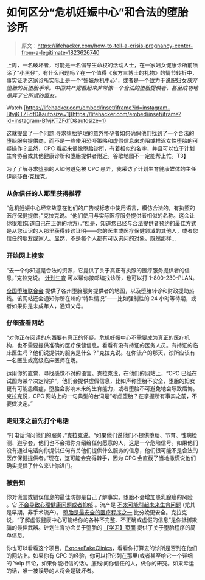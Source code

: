 # 如何区分“危机妊娠中心”和合法的堕胎诊所

> 原文：<https://lifehacker.com/how-to-tell-a-crisis-pregnancy-center-from-a-legitimate-1823626740>

上周，一名破坏者，可能是一名倡导生命权的活动人士，在一家妇女健康诊所前喷涂了“小黑仔”。有什么问题吗？在一个值得《东方三博士的礼物》的情节转折中，事实证明这家诊所实际上是一个“妊娠危机中心”，或者是一个致力于说服妇女*放弃堕胎的反堕胎手术。中国共产党看起来非常像一个合法的堕胎提供者，甚至成功地愚弄了它所谓的盟友。*

Watch [https://lifehacker.com/embed/inset/iframe?id=instagram-BfvjKTZFdfD&autosize=1](https://lifehacker.com/embed/inset/iframe?id=instagram-BfvjKTZFdfD&autosize=1) 

这就提出了一个问题:寻求堕胎护理的意外怀孕者如何确保他们找到了一个合法的堕胎服务提供商，而不是一些使用恐吓策略和虚假信息来劝阻或推迟女性堕胎的可疑操作？显然，CPC 看起来很像堕胎诊所，有着相似的名字，并且可以位于计划生育协会或其他健康诊所和堕胎提供者附近。谷歌地图不一定能帮上忙。T3】

为了了解寻求堕胎的人如何避免被 CPC 愚弄，我采访了计划生育健康媒体的主任伊丽莎白·克拉克。

### 从你信任的人那里获得推荐

“危机妊娠中心经常故意在他们的广告或标志中使用语言，模仿合法的，有执照的医疗保健提供，”克拉克说。“他们使用与实际医疗服务提供者相似的名称。这会让你很难(知道自己在正确的地方)。”但是，知道您已经与合法提供者预约的最佳方式是从您认识的人那里获得转诊证明——您的医生或医疗保健领域的其他人，或者您信任的朋友或家人。显然，不是每个人都有可以询问的对象。既然那样...

### 开始网上搜索

“去一个你知道是合法的资源，它提供了关于真正有执照的医疗服务提供者的信息，”克拉克说。 [计划生育](https://www.plannedparenthood.org/) 可以帮你按邮编找诊所，也可以打 1-800-230-PLAN。

[全国堕胎联合会](https://prochoice.org/) 提供了各州堕胎服务提供者的地图，以及堕胎转诊和财政援助热线。该网站还会通知你所在州的“特殊情况”——比如强制性的 24 小时等待期，或者如果你是未成年人，通知父母。

### 仔细查看网站

“对你正在阅读的东西要有真正的怀疑。危机妊娠中心不需要成为真正的医疗机构，也不需要提供准确的医疗保健信息。看看有没有持证的医务人员。有持证的临床医生吗？他们说提供的服务是什么？”克拉克说。在你流产的那天，诊所应该有一名医生或高级临床医师在场。

运用你的直觉，寻找感觉不对的语言。克拉克说，在他们的网站上，“CPC 已经在试图为某个决定辩护”，他们会提供虚假信息，比如声称堕胎不安全，堕胎的妇女更有可能患癌症，堕胎会影响未来的生育能力，或者堕胎不可避免地会导致后悔。克拉克说，CPC 网站上的一句典型的台词是“考虑堕胎？在掌握所有事实之前，不要做决定。”

### 走进来之前先打个电话

“打电话询问他们的服务，”克拉克说。“如果他们说他们不提供堕胎、节育、性病检测、避孕套，他们也不会把你介绍给任何愿意的人，这是一个危险信号。如果他们没有通过电话向你提供任何有关他们提供什么服务的信息，他们很可能不是合法的医疗保健提供者。”现在，这可能会变得棘手，因为 CPC 会直截了当地撒谎说他们确实提供了什么来让你进门。

### 被告知

你对谎言或错误信息的最佳防御是自己了解事实。堕胎不会增加患乳腺癌的风险 。它 [不会导致心理健康问题或者抑郁](https://www.theatlantic.com/health/archive/2016/12/abortion-doesnt-cause-anxiety-or-depression/510575/) 。流产是 [不太可能引起未来生育问题](https://www.mayoclinic.org/healthy-lifestyle/getting-pregnant/expert-answers/abortion/faq-20058551) (尤其是早期，非手术流产)。 [堕胎是最安全的医疗程序之一](https://prochoice.org/wp-content/uploads/safety_of_abortion.pdf) 比分娩更安全。克拉克说，“了解虚假健康中心可能给你的各种不完整、不正确或虚假的信息”是你抵御欺骗的最佳武器。计划生育协会关于堕胎的 [【学习】页面](https://www.plannedparenthood.org/learn/abortion) 提供了关于堕胎程序的简单信息。

你也可以看看这个项目，[ExposeFakeClinics](https://exposefakeclinics.squarespace.com/)，看看你打算去的诊所是否列在他们的网站上。如果你有 CPC 的经验，你可以把它列在那里(或者甚至给它一个详细的 Yelp 评论，如果你能相信的话)。底线:问你信任的人，做你的研究。如果幸运的话，唯一被误导的人将会是破坏者。
